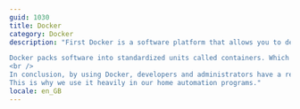 ```yaml
---
guid: 1030
title: Docker
category: Docker
description: "First Docker is a software platform that allows you to design, test and deploy applications quickly.

Docker packs software into standardized units called containers. Which bring together all the elements necessary for their operation. Including libraries, system tools, code and runtime environment. With Docker, you can easily deploy and scale applications. In any environment, with the assurance that your code will run correctly.
<br />
In conclusion, by using Docker, developers and administrators have a reliable and inexpensive way to develop. But also to deliver and run distributed applications at all scales.<br />
This is why we use it heavily in our home automation programs."
locale: en_GB
---
```

